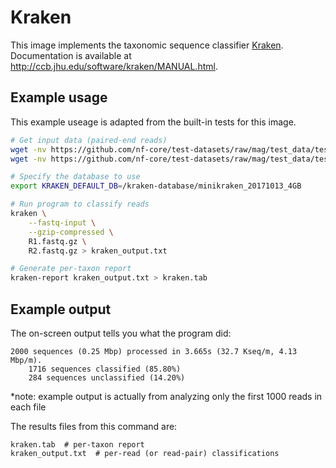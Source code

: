 # Kraken

This image implements the taxonomic sequence classifier [Kraken](https://github.com/DerrickWood/kraken).
Documentation is available at http://ccb.jhu.edu/software/kraken/MANUAL.html. 

## Example usage
This example useage is adapted from the built-in tests for this image.

```bash
# Get input data (paired-end reads)
wget -nv https://github.com/nf-core/test-datasets/raw/mag/test_data/test_minigut_R1.fastq.gz -O R1.fastq.gz
wget -nv https://github.com/nf-core/test-datasets/raw/mag/test_data/test_minigut_R2.fastq.gz -O R2.fastq.gz

# Specify the database to use
export KRAKEN_DEFAULT_DB=/kraken-database/minikraken_20171013_4GB

# Run program to classify reads
kraken \
    --fastq-input \
    --gzip-compressed \
    R1.fastq.gz \
    R2.fastq.gz > kraken_output.txt

# Generate per-taxon report
kraken-report kraken_output.txt > kraken.tab
```

## Example output

The on-screen output tells you what the program did:

```
2000 sequences (0.25 Mbp) processed in 3.665s (32.7 Kseq/m, 4.13 Mbp/m).
    1716 sequences classified (85.80%)
    284 sequences unclassified (14.20%)
```
*note: example output is actually from analyzing only the first 1000 reads in each file

The results files from this command are:
```
kraken.tab  # per-taxon report
kraken_output.txt  # per-read (or read-pair) classifications
```
